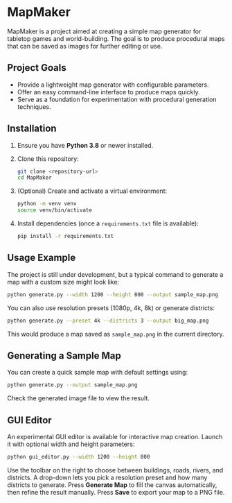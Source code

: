 # MapMaker

MapMaker is a project aimed at creating a simple map generator for tabletop games and world-building. The goal is to produce procedural maps that can be saved as images for further editing or use.

## Project Goals

- Provide a lightweight map generator with configurable parameters.
- Offer an easy command-line interface to produce maps quickly.
- Serve as a foundation for experimentation with procedural generation techniques.

## Installation

1. Ensure you have **Python 3.8** or newer installed.
2. Clone this repository:

   ```bash
   git clone <repository-url>
   cd MapMaker
   ```
3. (Optional) Create and activate a virtual environment:

   ```bash
   python -m venv venv
   source venv/bin/activate
   ```
4. Install dependencies (once a `requirements.txt` file is available):

   ```bash
   pip install -r requirements.txt
   ```

## Usage Example

The project is still under development, but a typical command to generate a map with a custom size might look like:

```bash
python generate.py --width 1200 --height 800 --output sample_map.png
```

You can also use resolution presets (1080p, 4k, 8k) or generate districts:

```bash
python generate.py --preset 4k --districts 3 --output big_map.png
```

This would produce a map saved as `sample_map.png` in the current directory.

## Generating a Sample Map

You can create a quick sample map with default settings using:

```bash
python generate.py --output sample_map.png
```

Check the generated image file to view the result.

## GUI Editor

An experimental GUI editor is available for interactive map creation. Launch it with optional width and height parameters:

```bash
python gui_editor.py --width 1200 --height 800
```

Use the toolbar on the right to choose between buildings, roads, rivers, and districts. A drop-down lets you pick a resolution preset and how many districts to generate. Press **Generate Map** to fill the canvas automatically, then refine the result manually. Press **Save** to export your map to a PNG file.


